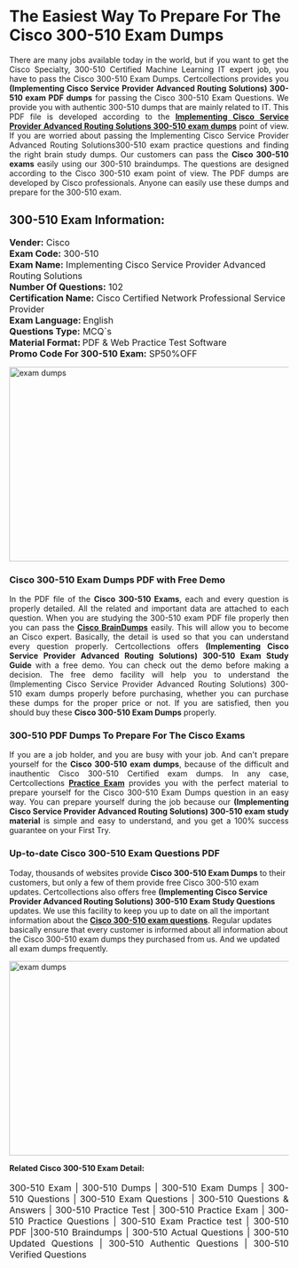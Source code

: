 <h1>The Easiest Way To Prepare For The Cisco 300-510 Exam Dumps</h1> <p style="text-align:justify">There are many jobs available today in the world, but if you want to get the Cisco Specialty, 300-510 Certified Machine Learning IT expert job, you have to pass the Cisco 300-510 Exam Dumps. Certcollections provides you <strong>(Implementing Cisco Service Provider Advanced Routing Solutions) 300-510 exam PDF dumps</strong> for passing the Cisco 300-510 Exam Questions. We provide you with authentic 300-510 dumps that are mainly related to IT. This PDF file is developed according to the <a href="https://www.certsofficial.com/cisco/300-510-questions"><strong>Implementing Cisco Service Provider Advanced Routing Solutions 300-510 exam dumps</strong></a> point of view. If you are worried about passing the Implementing Cisco Service Provider Advanced Routing Solutions300-510 exam practice questions and finding the right brain study dumps. Our customers can pass the <strong>Cisco 300-510 exams </strong>easily using our 300-510 braindumps. The questions are designed according to the Cisco 300-510 exam point of view. The PDF dumps are developed by Cisco professionals. Anyone can easily use these dumps and prepare for the 300-510 exam.</p> <h2><strong>300-510 Exam Information:</strong></h2> <p><span style="font-size:16px"><strong>Vender:</strong> Cisco<br /> <strong>Exam Code:</strong> 300-510<br /> <strong>Exam Name:</strong> Implementing Cisco Service Provider Advanced Routing Solutions<br /> <strong>Number Of Questions:</strong> 102<br /> <strong>Certification Name:</strong> Cisco Certified Network Professional Service Provider<br /> <strong>Exam Language: </strong>English<br /> <strong>Questions Type:</strong> MCQ`s<br /> <strong>Material Format: </strong>PDF & Web Practice Test Software<br /> <strong>Promo Code For 300-510 Exam:</strong> SP50%OFF</span></p> <p><a href="https://www.certsofficial.com/cisco/300-510-questions" rel="no-follow"><img alt="exam dumps" src="https://www.certcollections.com/uploads/content/certsofficial.jpg" style="height:350px; width:750px" /></a></p> <h3><strong>Cisco 300-510 Exam Dumps PDF with Free Demo</strong></h3> <p style="text-align:justify">In the PDF file of the <strong>Cisco 300-510 Exams</strong>, each and every question is properly detailed. All the related and important data are attached to each question. When you are studying the 300-510 exam PDF file properly then you can pass the <a href="https://www.certsofficial.com/cisco-dumps"><strong>Cisco BrainDumps</strong></a> easily. This will allow you to become an Cisco expert. Basically, the detail is used so that you can understand every question properly. Certcollections offers <strong>(Implementing Cisco Service Provider Advanced Routing Solutions) 300-510 Exam Study Guide</strong> with a free demo. You can check out the demo before making a decision. The free demo facility will help you to understand the (Implementing Cisco Service Provider Advanced Routing Solutions) 300-510 exam dumps properly before purchasing, whether you can purchase these dumps for the proper price or not. If you are satisfied, then you should buy these <strong>Cisco 300-510 Exam Dumps</strong> properly.</p> <h3><strong>300-510 PDF Dumps To Prepare For The Cisco Exams</strong></h3> <p style="text-align:justify">If you are a job holder, and you are busy with your job. And can't prepare yourself for the <strong>Cisco 300-510 exam dumps</strong>, because of the difficult and inauthentic Cisco 300-510 Certified exam dumps. In any case, Certcollections <strong><a href="https://www.certsofficial.com/">Practice Exam</a></strong> provides you with the perfect material to prepare yourself for the Cisco 300-510 Exam Dumps question in an easy way. You can prepare yourself during the job because our <strong>(Implementing Cisco Service Provider Advanced Routing Solutions) 300-510 exam study material</strong> is simple and easy to understand, and you get a 100% success guarantee on your First Try.</p> <h3><strong>Up-to-date Cisco 300-510 Exam Questions PDF</strong></h3> <p>Today, thousands of websites provide <strong>Cisco 300-510 Exam Dumps</strong> to their customers, but only a few of them provide free Cisco 300-510 exam updates. Certcollections also offers free <strong>(Implementing Cisco Service Provider Advanced Routing Solutions) 300-510 Exam Study Questions</strong> updates. We use this facility to keep you up to date on all the important information about the <a href="https://www.certsofficial.com/cisco/300-510-questions"><strong>Cisco 300-510 exam questions</strong></a>. Regular updates basically ensure that every customer is informed about all information about the Cisco 300-510 exam dumps they purchased from us. And we updated all exam dumps frequently.</p> <p><a href="https://www.certsofficial.com/cisco/300-510-questions"><img alt="exam dumps " src="https://www.certcollections.com/uploads/content/certsofficial2.jpg" style="height:350px; width:750px" /></a></p> <p style="text-align:justify"><span style="font-size:14px"><strong>Related Cisco 300-510 Exam Detail:</strong></span><br /> <br /> <span style="font-size:16px">300-510 Exam | 300-510 Dumps | 300-510 Exam Dumps | 300-510 Questions | 300-510 Exam Questions | 300-510 Questions & Answers | 300-510 Practice Test | 300-510 Practice Exam | 300-510 Practice Questions | 300-510 Exam Practice test | 300-510 PDF |300-510 Braindumps | 300-510 Actual Questions | 300-510 Updated Questions | 300-510 Authentic Questions | 300-510 Verified Questions</span></p>

